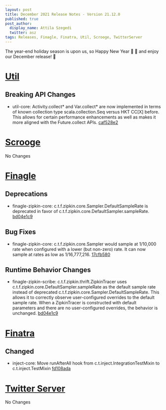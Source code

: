 ```yaml
---
layout: post
title: December 2021 Release Notes - Version 21.12.0
published: true
post_author:
  display_name: Attila Szegedi
  twitter: asz
tags: Releases, Finagle, Finatra, Util, Scrooge, TwitterServer
---
```


The year-end holiday season is upon us, so Happy New Year 🎩 🥂 and enjoy our December release! 🥳

[Util](https://github.com/twitter/util/)
========================================

Breaking API Changes
--------------------

-   util-core: Activity.collect\* and Var.collect\* are now implemented in terms of known collection
    type scala.collection.Seq versus HKT CC\[X\] before. This allows for certain performance
    enhancements as well as makes it more aligned with the Future.collect APIs.
    [caf528e2](https://github.com/twitter/util/commit/caf528e2ff7a7686e4f9cc7fe95553669fa064b8)


[Scrooge](https://github.com/twitter/scrooge/)
==============================================

No Changes


[Finagle](https://github.com/twitter/finagle/)
==============================================

Deprecations
------------

-   finagle-zipkin-core: c.t.f.zipkin.core.Sampler.DefaultSampleRate is deprecated in
    favor of c.t.f.zipkin.core.DefaultSampler.sampleRate. [bd04e1c9](https://github.com/twitter/finagle/commit/bd04e1c9cef4822466d4f4e5339137d68877ebc1)

Bug Fixes
---------

-   finagle-zipkin-core: c.t.f.zipkin.core.Sampler would sample at 1/10,000
    rate when configured with a lower (but non-zero) rate. It can now sample
    at rates as low as 1/16,777,216. [17cfb580](https://github.com/twitter/finagle/commit/17cfb58044a6a3ef11211b3fba1888a588a6be96)

Runtime Behavior Changes
------------------------

-   finagle-zipkin-scribe: c.t.f.zipkin.thrift.ZipkinTracer uses
    c.t.f.zipkin.core.DefaultSampler.sampleRate as the default sample rate instead of
    deprecated c.t.f.zipkin.core.Sampler.DefaultSampleRate. This allows it to correctly
    observe user-configured overrides to the default sample rate. When a ZipkinTracer is
    constructed with default parameters and there are no user-configured overrides, the
    behavior is unchanged. [bd04e1c9](https://github.com/twitter/finagle/commit/bd04e1c9cef4822466d4f4e5339137d68877ebc1)


[Finatra](https://github.com/twitter/finatra/)
==============================================

Changed
-------

-   inject-core: Move runAfterAll hook from c.t.inject.IntegrationTestMixin to
    c.t.inject.TestMixin [fd108ada](https://github.com/twitter/finatra/commit/fd108ada07ec6803a48261407bde02bcde6fdb59)

[Twitter Server](https://github.com/twitter/twitter-server/)
============================================================

No Changes
